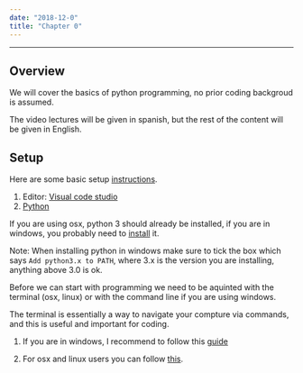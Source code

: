 ```yaml
---
date: "2018-12-0"
title: "Chapter 0"
---
```



---

## Overview
We will cover the basics of python programming, no prior coding backgroud is assumed.

The video lectures will be given in spanish, but the rest of the content will be given in English.  


## Setup

Here are some basic setup [instructions](https://youtu.be/-8n_WTcn_Ak).

1. Editor: [Visual code studio](https://code.visualstudio.com/)
2. [Python](https://www.python.org/downloads/)

If you are using osx, python 3 should already be installed, if you are in windows, you probably need to [install](https://www.youtube.com/watch?v=dX2-V2BocqQ) it.

Note: When installing python in windows make sure to tick the box which says ```Add python3.x to PATH```, where 3.x is the version you are installing, anything above 3.0 is ok.


Before we can start with programming we need to be aquinted with the terminal (osx, linux) or with the command line if you are using windows.

The terminal is essentially a way to navigate your compture via commands, and this is useful and important for coding.

1. If you are in windows, I recommend to follow this [guide](https://www.youtube.com/watch?v=MBBWVgE0ewk)

2. For osx and linux users you can follow [this](https://www.youtube.com/watch?v=x3YfYVVTYvw).



